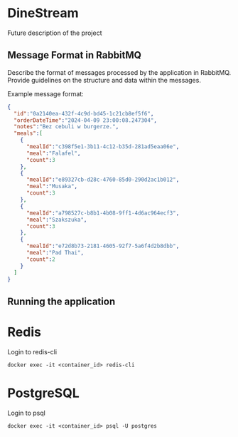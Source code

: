 # DineStream

Future description of the project


## Message Format in RabbitMQ

Describe the format of messages processed by the application in RabbitMQ. Provide guidelines on the structure and data within the messages.

Example message format:
```json
{
  "id":"0a2140ea-432f-4c9d-bd45-1c21cb8ef5f6",
  "orderDateTime":"2024-04-09 23:00:08.247304",
  "notes":"Bez cebuli w burgerze.",
  "meals":[
    {
      "mealId":"c398f5e1-3b11-4c12-b35d-281ad5eaa06e",
      "meal":"Falafel",
      "count":3
    },
    {
      "mealId":"e89327cb-d28c-4760-85d0-290d2ac1b012",
      "meal":"Musaka",
      "count":3
    },
    {
      "mealId":"a798527c-b8b1-4b08-9ff1-4d6ac964ecf3",
      "meal":"Szakszuka",
      "count":3
    },
    {
      "mealId":"e72d8b73-2181-4605-92f7-5a6f4d2b8dbb",
      "meal":"Pad Thai",
      "count":2
    }
  ]
}
```

## Running the application


# Redis
Login to redis-cli
```shell
docker exec -it <container_id> redis-cli
```

# PostgreSQL
Login to psql
```shell
docker exec -it <container_id> psql -U postgres
```